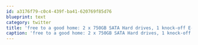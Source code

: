 ```yaml
---
id: a3176f79-c0c4-439f-ba41-620769f85d76
blueprint: text
category: twitter
title: 'free to a good home: 2 x 750GB SATA Hard drives, 1 knock-off E-TTL flash (for Canon cameras), 1 Audiotron (http://tinyurl.com/2ev3k5r)'
caption: 'free to a good home: 2 x 750GB SATA Hard drives, 1 knock-off E-TTL flash (for Canon cameras), 1 Audiotron (http://tinyurl.com/2ev3k5r)'
---
```

